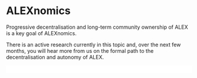 # ALEXnomics

Progressive decentralisation and long-term community ownership of ALEX is a key goal of ALEXnomics.

There is an active research currently in this topic and, over the next few months, you will hear more from us on the formal path to the decentralisation and autonomy of ALEX.

![](.gitbook/assets/image.png)

